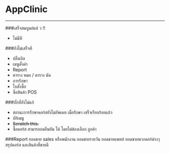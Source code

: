 # AppClinic
----------------------
###เสร็จสมบูนย์แล้ ว !!
 - ไม่มีที

###ยังไม่เสร็จที

- ปลิ้นบิล
- เมนูตั้งค่า
- Report
- ตาราง หมอ / ตาราง นัด
- การรักษา
- ใบสั่งซื้อ
- ซือสินค้า POS

###บั้กที่ยังไม่แก้
+ สถานะการรักษาคอร์สยังไม่อัพเดท เมื่อรักษา เสร็จเรียบร้อยแล้ว
+ บัก้เมนู 
+ ~~Scratch this.~~
+ ซื้อคอร์ส สามารถกดยืนยัน ได้ โดยไม่ต้องเลือก ลูกค้า

###Report
ยอดขาย sales หรือพนักงาน
ยอดขายรายวัน
ยอดขายแพทย์
ยอดขายพวกคอร์ต่างๆ
สรุปคอร์ส และสินค้าที่ขายดี